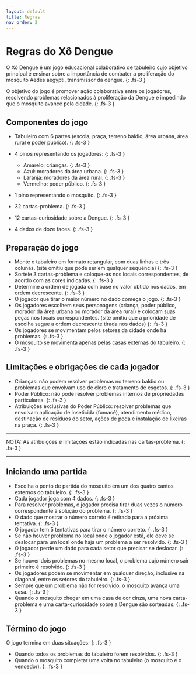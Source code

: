 ```yaml
---
layout: default
title: Regras
nav_order: 2
---
```


# Regras do Xô Dengue

O Xô Dengue é um jogo educacional colaborativo de tabuleiro cujo objetivo
principal é ensinar sobre a importância de combater a proliferação do mosquito
Aedes aegypti, transmissor da dengue.
{: .fs-3 }

O objetivo do jogo é promover ação colaborativa entre os jogadores, resolvendo
problemas relacionados à proliferação da Dengue e impedindo que o mosquito
avance pela cidade.
{: .fs-3 }

## Componentes do jogo

- Tabuleiro com 6 partes (escola, praça, terreno baldio, área urbana, área rural
e poder público).
{: .fs-3 }

- 4 pinos representando os jogadores:
{: .fs-3 }
  - Amarelo: crianças.
    {: .fs-3 }
  - Azul: moradores da área urbana.
  {: .fs-3 }
  - Laranja: moradores da área rural.
  {: .fs-3 }
  - Vermelho: poder público.
  {: .fs-3 }
- 1 pino representando o mosquito.
{: .fs-3 }
- 32 cartas-problema.
{: .fs-3 }
- 12 cartas-curiosidade sobre a Dengue.
{: .fs-3 }
- 4 dados de doze faces.
{: .fs-3 }

## Preparação do jogo

- Monte o tabuleiro em formato retangular, com duas linhas e três colunas.
  (site omitiu que pode ser em qualquer sequência)
  {: .fs-3 }
- Sorteie 3 cartas-problema e coloque-as nos locais correspondentes, de acordo
  com as cores indicadas.
  {: .fs-3 }
- Determine a ordem de jogada com base no valor obtido nos dados, em ordem
  decrescente.
  {: .fs-3 }
- O jogador que tirar o maior número no dado começa o jogo.
  {: .fs-3 }
- Os jogadores escolhem seus personagens (criança, poder público, morador da
  área urbana ou morador da área rural) e colocam suas peças nos locais
  correspondentes. (site omitiu que a prioridade de escolha segue a ordem
  decrescente tirada nos dados)
  {: .fs-3 }
- Os jogadores se movimentam pelos setores da cidade onde há problemas.
  {: .fs-3 }
- O mosquito se movimenta apenas pelas casas externas do tabuleiro.
  {: .fs-3 }

## Limitações e obrigações de cada jogador

- Crianças: não podem resolver problemas no terreno baldio ou problemas que
  envolvam uso de cloro e tratamento de esgotos.
  {: .fs-3 }
- Poder Público: não pode resolver problemas internos de propriedades
  particulares.
  {: .fs-3 }
- Atribuições exclusivas do Poder Público: resolver problemas que envolvam
  aplicação de inseticida (fumacê), atendimento médico, destinação de resíduos
  do setor, ações de poda e instalação de lixeiras na praça.
  {: .fs-3 }

---
  NOTA: As atribuições e limitações estão indicadas nas cartas-problema.
  {: .fs-3 }

---

## Iniciando uma partida

- Escolha o ponto de partida do mosquito em um dos quatro cantos externos do
  tabuleiro.
  {: .fs-3 }
- Cada jogador joga com 4 dados.
  {: .fs-3 }
- Para resolver problemas, o jogador precisa tirar duas vezes o número
  correspondente à solução do problema.
  {: .fs-3 }
- O dado que mostrar o número correto é retirado para a próxima tentativa.
  {: .fs-3 }
- O jogador tem 5 tentativas para tirar o número correto.
  {: .fs-3 }
- Se não houver problema no local onde o jogador está, ele deve se deslocar para
  um local onde haja um problema a ser resolvido.
  {: .fs-3 }
- O jogador perde um dado para cada setor que precisar se deslocar.
  {: .fs-3 }
- Se houver dois problemas no mesmo local, o problema cujo número sair primeiro
  é resolvido.
  {: .fs-3 }
- Os jogadores podem se movimentar em qualquer direção, inclusive na diagonal,
  entre os setores do tabuleiro.
  {: .fs-3 }
- Sempre que um problema não for resolvido, o mosquito avança uma casa.
  {: .fs-3 }
- Quando o mosquito chegar em uma casa de cor cinza, uma nova carta-problema e
  uma carta-curiosidade sobre a Dengue são sorteadas.
  {: .fs-3 }

## Término do jogo

O jogo termina em duas situações:
{: .fs-3 }

- Quando todos os problemas do tabuleiro forem resolvidos.
{: .fs-3 }
- Quando o mosquito completar uma volta no tabuleiro (o mosquito é o vencedor).
{: .fs-3 }
